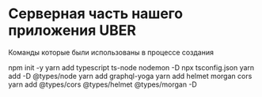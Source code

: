 # Серверная часть нашего приложения UBER

Команды которые были использованы в процессе создания

npm init -y
yarn add typescript ts-node nodemon -D
npx tsconfig.json
yarn add -D @types/node
yarn add graphql-yoga
yarn add helmet morgan cors
yarn add @types/cors @types/helmet @types/morgan -D